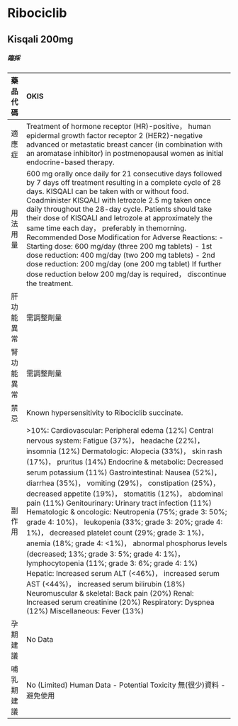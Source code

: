 # Ribociclib

## Kisqali 200mg

##### 臨採

| 藥品代碼   | OKIS                                                                                                                                                                                                                                                                                                                                                                                                                                                                                                                                                                                                                                                                                                                                                                                                                                                                                                                                                                                                                     |
|:-----------|:-------------------------------------------------------------------------------------------------------------------------------------------------------------------------------------------------------------------------------------------------------------------------------------------------------------------------------------------------------------------------------------------------------------------------------------------------------------------------------------------------------------------------------------------------------------------------------------------------------------------------------------------------------------------------------------------------------------------------------------------------------------------------------------------------------------------------------------------------------------------------------------------------------------------------------------------------------------------------------------------------------------------------|
| 適應症     | Treatment of hormone receptor (HR)-positive， human epidermal growth factor receptor 2 (HER2)-negative advanced or metastatic breast cancer (in combination with an aromatase inhibitor) in postmenopausal women as initial endocrine-based therapy.                                                                                                                                                                                                                                                                                                                                                                                                                                                                                                                                                                                                                                                                                                                                                                     |
| 用法用量   | 600 mg orally once daily for 21 consecutive days followed by 7 days off treatment resulting in a complete cycle of 28 days. KISQALI can be taken with or without food. Coadminister KISQALI with letrozole 2.5 mg taken once daily throughout the 28-day cycle. Patients should take their dose of KISQALI and letrozole at approximately the same time each day， preferably in themorning.  Recommended Dose Modification for Adverse Reactions: - Starting dose: 600 mg/day (three 200 mg tablets) - 1st dose reduction: 400 mg/day (two 200 mg tablets) - 2nd dose reduction: 200 mg/day (one 200 mg tablet) If further dose reduction below 200 mg/day is required， discontinue the treatment.                                                                                                                                                                                                                                                                                                                     |
| 肝功能異常 | 需調整劑量                                                                                                                                                                                                                                                                                                                                                                                                                                                                                                                                                                                                                                                                                                                                                                                                                                                                                                                                                                                                               |
| 腎功能異常 | 需調整劑量                                                                                                                                                                                                                                                                                                                                                                                                                                                                                                                                                                                                                                                                                                                                                                                                                                                                                                                                                                                                               |
| 禁忌       | Known hypersensitivity to Ribociclib succinate.                                                                                                                                                                                                                                                                                                                                                                                                                                                                                                                                                                                                                                                                                                                                                                                                                                                                                                                                                                          |
| 副作用     | >10%: Cardiovascular: Peripheral edema (12%) Central nervous system: Fatigue (37%)， headache (22%)， insomnia (12%) Dermatologic: Alopecia (33%)， skin rash (17%)， pruritus (14%) Endocrine & metabolic: Decreased serum potassium (11%) Gastrointestinal: Nausea (52%)， diarrhea (35%)， vomiting (29%)， constipation (25%)， decreased appetite (19%)， stomatitis (12%)， abdominal pain (11%) Genitourinary: Urinary tract infection (11%) Hematologic & oncologic: Neutropenia (75%; grade 3: 50%; grade 4: 10%)， leukopenia (33%; grade 3: 20%; grade 4: 1%)， decreased platelet count (29%; grade 3: 1%)， anemia (18%; grade 4: <1%)， abnormal phosphorus levels (decreased; 13%; grade 3: 5%; grade 4: 1%)， lymphocytopenia (11%; grade 3: 6%; grade 4: 1%) Hepatic: Increased serum ALT (<46%)， increased serum AST (<44%)， increased serum bilirubin (18%) Neuromuscular & skeletal: Back pain (20%) Renal: Increased serum creatinine (20%) Respiratory: Dyspnea (12%) Miscellaneous: Fever (13%) |
| 孕期建議   | No Data                                                                                                                                                                                                                                                                                                                                                                                                                                                                                                                                                                                                                                                                                                                                                                                                                                                                                                                                                                                                                  |
| 哺乳期建議 | No (Limited) Human Data - Potential Toxicity 無(很少)資料 - 避免使用                                                                                                                                                                                                                                                                                                                                                                                                                                                                                                                                                                                                                                                                                                                                                                                                                                                                                                                                                     |

